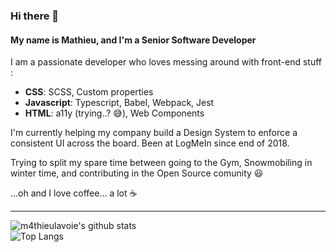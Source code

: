 ### Hi there 👋
#### My name is Mathieu, and I'm a Senior Software Developer

I am a passionate developer who loves messing around with front-end stuff :

* **CSS**: SCSS, Custom properties
* **Javascript**: Typescript, Babel, Webpack, Jest
* **HTML**: a11y (trying..? 😅), Web Components

I'm currently helping my company build a Design System to enforce a consistent UI across the board. Been at LogMeIn since end of 2018.

Trying to split my spare time between going to the Gym, Snowmobiling in winter time, and contributing in the Open Source comunity 😃

...oh and I love coffee... a lot ☕️

<hr />

![m4thieulavoie's github stats](https://github-readme-stats.vercel.app/api?username=m4thieulavoie&theme=dracula&count_private=true&show_icons=true)
<br />
![Top Langs](https://github-readme-stats.vercel.app/api/top-langs/?username=m4thieulavoie&theme=dracula)
